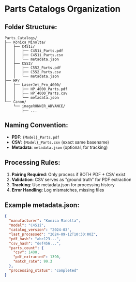 # Parts Catalogs Organization

## Folder Structure:
```
Parts_Catalogs/
├── Konica_Minolta/
│   ├── C451i/
│   │   ├── C451i_Parts.pdf
│   │   ├── C451i_Parts.csv
│   │   └── metadata.json
│   ├── C552/
│   │   ├── C552_Parts.pdf
│   │   ├── C552_Parts.csv
│   │   └── metadata.json
├── HP/
│   ├── LaserJet_Pro_4000/
│   │   ├── HP_4000_Parts.pdf
│   │   ├── HP_4000_Parts.csv
│   │   └── metadata.json
└── Canon/
    └── imageRUNNER_ADVANCE/
        ├── ...
```

## Naming Convention:
- **PDF**: `{Model}_Parts.pdf`
- **CSV**: `{Model}_Parts.csv` (exact same basename)
- **Metadata**: `metadata.json` (optional, for tracking)

## Processing Rules:
1. **Pairing Required**: Only process if BOTH PDF + CSV exist
2. **Validation**: CSV serves as "ground truth" for PDF extraction
3. **Tracking**: Use metadata.json for processing history
4. **Error Handling**: Log mismatches, missing files

## Example metadata.json:
```json
{
  "manufacturer": "Konica Minolta",
  "model": "C451i",
  "catalog_version": "2024-03",
  "last_processed": "2024-09-12T10:30:00Z",
  "pdf_hash": "abc123...",
  "csv_hash": "def456...",
  "parts_count": {
    "csv": 1400,
    "pdf_extracted": 1390,
    "match_rate": 99.3
  },
  "processing_status": "completed"
}
```